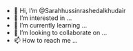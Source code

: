 - 👋 Hi, I’m @Sarahhussinrashedalkhudair
- 👀 I’m interested in ...
- 🌱 I’m currently learning ...
- 💞️ I’m looking to collaborate on ...
- 📫 How to reach me ...

<!---
Sarahhussinrashedalkhudair/Sarahhussinrashedalkhudair is a ✨ special ✨ repository because its `README.md` (this file) appears on your GitHub profile.
You can click the Preview link to take a look at your changes.
--->
